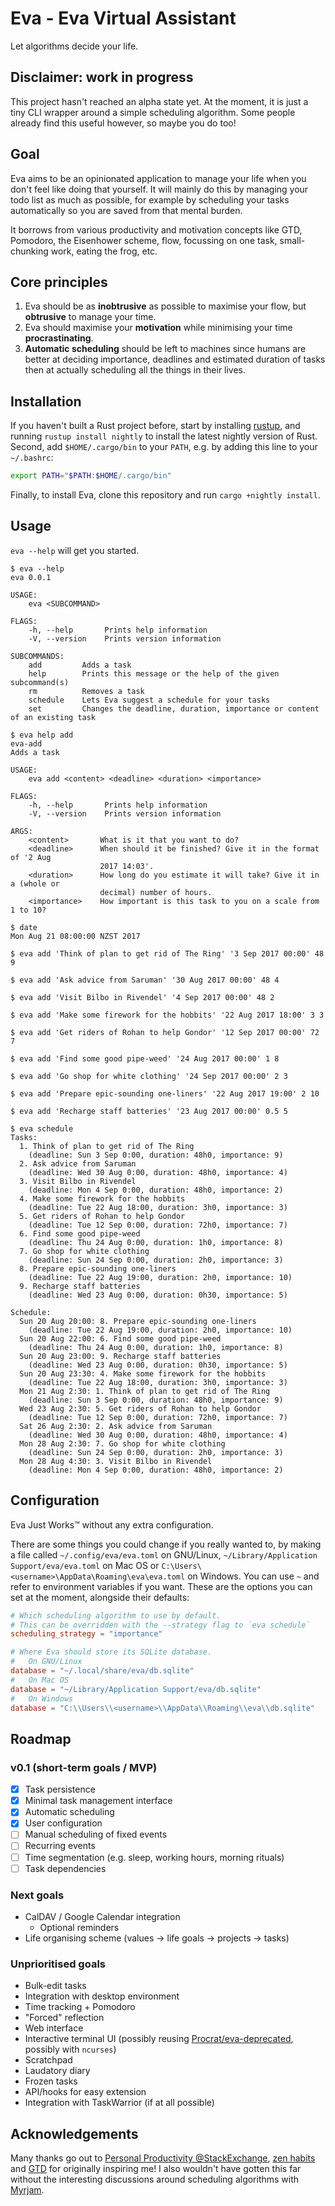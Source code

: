# Eva - Eva Virtual Assistant

Let algorithms decide your life.


## Disclaimer: work in progress

This project hasn't reached an alpha state yet. At the moment, it is just a tiny
CLI wrapper around a simple scheduling algorithm. Some people already find this
useful however, so maybe you do too!


## Goal

Eva aims to be an opinionated application to manage your life when you don't
feel like doing that yourself. It will mainly do this by managing your todo list
as much as possible, for example by scheduling your tasks automatically so you
are saved from that mental burden.

It borrows from various productivity and motivation concepts like GTD, Pomodoro,
the Eisenhower scheme, flow, focussing on one task, small-chunking work, eating
the frog, etc.


## Core principles

1. Eva should be as **inobtrusive** as possible to maximise your flow, but
   **obtrusive** to manage your time.
2. Eva should maximise your **motivation** while minimising your time
   **procrastinating**.
3. **Automatic scheduling** should be left to machines since humans are better at
   deciding importance, deadlines and estimated duration of tasks then at
   actually scheduling all the things in their lives.


## Installation

If you haven't built a Rust project before, start by installing
[rustup](https://www.rustup.rs), and running `rustup install nightly` to install
the latest nightly version of Rust. Second, add `$HOME/.cargo/bin` to your
`PATH`, e.g. by adding this line to your `~/.bashrc`:
```sh
export PATH="$PATH:$HOME/.cargo/bin"
```

Finally, to install Eva, clone this repository and run `cargo +nightly install`.


## Usage

`eva --help` will get you started.

```
$ eva --help
eva 0.0.1

USAGE:
    eva <SUBCOMMAND>

FLAGS:
    -h, --help       Prints help information
    -V, --version    Prints version information

SUBCOMMANDS:
    add         Adds a task
    help        Prints this message or the help of the given subcommand(s)
    rm          Removes a task
    schedule    Lets Eva suggest a schedule for your tasks
    set         Changes the deadline, duration, importance or content of an existing task
```

```
$ eva help add
eva-add
Adds a task

USAGE:
    eva add <content> <deadline> <duration> <importance>

FLAGS:
    -h, --help       Prints help information
    -V, --version    Prints version information

ARGS:
    <content>       What is it that you want to do?
    <deadline>      When should it be finished? Give it in the format of '2 Aug
                    2017 14:03'.
    <duration>      How long do you estimate it will take? Give it in a (whole or
                    decimal) number of hours.
    <importance>    How important is this task to you on a scale from 1 to 10?
```

```
$ date
Mon Aug 21 08:00:00 NZST 2017

$ eva add 'Think of plan to get rid of The Ring' '3 Sep 2017 00:00' 48 9

$ eva add 'Ask advice from Saruman' '30 Aug 2017 00:00' 48 4

$ eva add 'Visit Bilbo in Rivendel' '4 Sep 2017 00:00' 48 2

$ eva add 'Make some firework for the hobbits' '22 Aug 2017 18:00' 3 3

$ eva add 'Get riders of Rohan to help Gondor' '12 Sep 2017 00:00' 72 7

$ eva add 'Find some good pipe-weed' '24 Aug 2017 00:00' 1 8

$ eva add 'Go shop for white clothing' '24 Sep 2017 00:00' 2 3

$ eva add 'Prepare epic-sounding one-liners' '22 Aug 2017 19:00' 2 10

$ eva add 'Recharge staff batteries' '23 Aug 2017 00:00' 0.5 5

$ eva schedule
Tasks:
  1. Think of plan to get rid of The Ring
    (deadline: Sun 3 Sep 0:00, duration: 48h0, importance: 9)
  2. Ask advice from Saruman
    (deadline: Wed 30 Aug 0:00, duration: 48h0, importance: 4)
  3. Visit Bilbo in Rivendel
    (deadline: Mon 4 Sep 0:00, duration: 48h0, importance: 2)
  4. Make some firework for the hobbits
    (deadline: Tue 22 Aug 18:00, duration: 3h0, importance: 3)
  5. Get riders of Rohan to help Gondor
    (deadline: Tue 12 Sep 0:00, duration: 72h0, importance: 7)
  6. Find some good pipe-weed
    (deadline: Thu 24 Aug 0:00, duration: 1h0, importance: 8)
  7. Go shop for white clothing
    (deadline: Sun 24 Sep 0:00, duration: 2h0, importance: 3)
  8. Prepare epic-sounding one-liners
    (deadline: Tue 22 Aug 19:00, duration: 2h0, importance: 10)
  9. Recharge staff batteries
    (deadline: Wed 23 Aug 0:00, duration: 0h30, importance: 5)

Schedule:
  Sun 20 Aug 20:00: 8. Prepare epic-sounding one-liners
    (deadline: Tue 22 Aug 19:00, duration: 2h0, importance: 10)
  Sun 20 Aug 22:00: 6. Find some good pipe-weed
    (deadline: Thu 24 Aug 0:00, duration: 1h0, importance: 8)
  Sun 20 Aug 23:00: 9. Recharge staff batteries
    (deadline: Wed 23 Aug 0:00, duration: 0h30, importance: 5)
  Sun 20 Aug 23:30: 4. Make some firework for the hobbits
    (deadline: Tue 22 Aug 18:00, duration: 3h0, importance: 3)
  Mon 21 Aug 2:30: 1. Think of plan to get rid of The Ring
    (deadline: Sun 3 Sep 0:00, duration: 48h0, importance: 9)
  Wed 23 Aug 2:30: 5. Get riders of Rohan to help Gondor
    (deadline: Tue 12 Sep 0:00, duration: 72h0, importance: 7)
  Sat 26 Aug 2:30: 2. Ask advice from Saruman
    (deadline: Wed 30 Aug 0:00, duration: 48h0, importance: 4)
  Mon 28 Aug 2:30: 7. Go shop for white clothing
    (deadline: Sun 24 Sep 0:00, duration: 2h0, importance: 3)
  Mon 28 Aug 4:30: 3. Visit Bilbo in Rivendel
    (deadline: Mon 4 Sep 0:00, duration: 48h0, importance: 2)
```


## Configuration

Eva Just Works™ without any extra configuration.

There are some things you could change if you really wanted to, by making a file
called `~/.config/eva/eva.toml` on GNU/Linux, `~/Library/Application
Support/eva/eva.toml` on Mac OS or
`C:\Users\<username>\AppData\Roaming\eva\eva.toml` on Windows. You can use
`~` and refer to environment variables if you want. These are the options you
can set at the moment, alongside their defaults:

```toml
# Which scheduling algorithm to use by default.
# This can be overridden with the --strategy flag to `eva schedule`
scheduling_strategy = "importance"

# Where Eva should store its SQLite database.
#   On GNU/Linux
database = "~/.local/share/eva/db.sqlite"
#   On Mac OS
database = "~/Library/Application Support/eva/db.sqlite"
#   On Windows
database = "C:\\Users\\<username>\\AppData\\Roaming\\eva\\db.sqlite"
```


## Roadmap

### v0.1 (short-term goals / MVP)

- [x] Task persistence
- [x] Minimal task management interface
- [x] Automatic scheduling
- [x] User configuration
- [ ] Manual scheduling of fixed events
- [ ] Recurring events
- [ ] Time segmentation (e.g. sleep, working hours, morning rituals)
- [ ] Task dependencies

### Next goals

- CalDAV / Google Calendar integration
  - Optional reminders
- Life organising scheme (values → life goals → projects → tasks)

### Unprioritised goals

- Bulk-edit tasks
- Integration with desktop environment
- Time tracking + Pomodoro
- "Forced" reflection
- Web interface
- Interactive terminal UI (possibly reusing [Procrat/eva-deprecated](https://github.com/Procrat/eva-deprecated), possibly with `ncurses`)
- Scratchpad
- Laudatory diary
- Frozen tasks
- API/hooks for easy extension
- Integration with TaskWarrior (if at all possible)


## Acknowledgements

Many thanks go out to [Personal Productivity
@StackExchange](http://productivity.stackexchange.com), [zen
habits](http://zenhabits.net) and [GTD](http://gettingthingsdone.com) for
originally inspiring me! I also wouldn't have gotten this far without the
interesting discussions around scheduling algorithms with
[Myrjam](https://twitter.com/Myrjamvdv).

